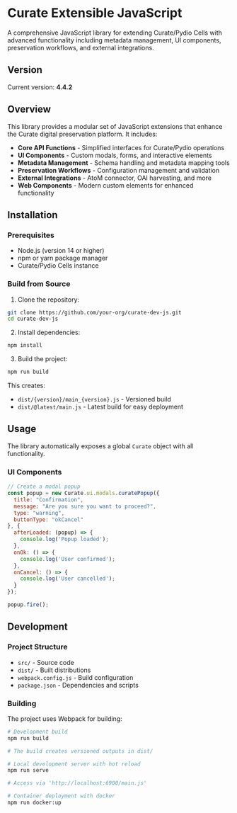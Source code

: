 # Curate Extensible JavaScript

A comprehensive JavaScript library for extending Curate/Pydio Cells with advanced functionality including metadata management, UI components, preservation workflows, and external integrations.

## Version
Current version: **4.4.2**

## Overview

This library provides a modular set of JavaScript extensions that enhance the Curate digital preservation platform. It includes:

- **Core API Functions** - Simplified interfaces for Curate/Pydio operations
- **UI Components** - Custom modals, forms, and interactive elements
- **Metadata Management** - Schema handling and metadata mapping tools
- **Preservation Workflows** - Configuration management and validation
- **External Integrations** - AtoM connector, OAI harvesting, and more
- **Web Components** - Modern custom elements for enhanced functionality

## Installation

### Prerequisites
- Node.js (version 14 or higher)
- npm or yarn package manager
- Curate/Pydio Cells instance

### Build from Source

1. Clone the repository:
```bash
git clone https://github.com/your-org/curate-dev-js.git
cd curate-dev-js
```

2. Install dependencies:
```bash
npm install
```

3. Build the project:
```bash
npm run build
```

This creates:
- `dist/{version}/main_{version}.js` - Versioned build
- `dist/@latest/main.js` - Latest build for easy deployment

## Usage

The library automatically exposes a global `Curate` object with all functionality.

### UI Components

```javascript
// Create a modal popup
const popup = new Curate.ui.modals.curatePopup({
  title: "Confirmation",
  message: "Are you sure you want to proceed?",
  type: "warning",
  buttonType: "okCancel"
}, {
  afterLoaded: (popup) => {
    console.log('Popup loaded');
  },
  onOk: () => {
    console.log('User confirmed');
  },
  onCancel: () => {
    console.log('User cancelled');
  }
});

popup.fire();
```

## Development

### Project Structure

- `src/` - Source code
- `dist/` - Built distributions
- `webpack.config.js` - Build configuration
- `package.json` - Dependencies and scripts

### Building

The project uses Webpack for building:

```bash
# Development build
npm run build

# The build creates versioned outputs in dist/
```

```bash
# Local development server with hot reload
npm run serve

# Access via 'http://localhost:6900/main.js'
```

```bash
# Container deployment with docker
npm run docker:up
```
